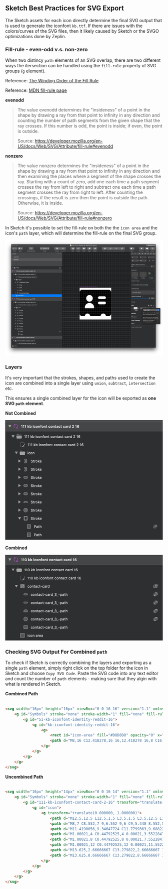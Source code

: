 ## Sketch Best Practices for SVG Export

The Sketch assets for each icon directly determine the final SVG output that is used to generate the iconfont `kb.ttf`. If there are issues with the colors/curves of the SVG files, then it likely caused by Sketch or the SVGO optimizations done by Zeplin.

### Fill-rule - even-odd v.s. non-zero

When two distincy `path` elements of an SVG overlap, there are two different ways the itersection can be handled using the `fill-rule` property of SVG groups (`g` element).

Reference: [The Winding Order of the Fill Rule](https://oreillymedia.github.io/Using_SVG/extras/ch06-fill-rule.html)

Reference: [MDN fill-rule page](https://developer.mozilla.org/en-US/docs/Web/SVG/Attribute/fill-rule)

**evenodd**

> The value evenodd determines the "insideness" of a point in the shape by drawing a ray from that point to infinity in any direction and counting the number of path segments from the given shape that the ray crosses. If this number is odd, the point is inside; if even, the point is outside.
> 
> Source: https://developer.mozilla.org/en-US/docs/Web/SVG/Attribute/fill-rule#evenodd


**nonzero**
> The value nonzero determines the "insideness" of a point in the shape by drawing a ray from that point to infinity in any direction and then examining the places where a segment of the shape crosses the ray. Starting with a count of zero, add one each time a path segment crosses the ray from left to right and subtract one each time a path segment crosses the ray from right to left. After counting the crossings, if the result is zero then the point is outside the path. Otherwise, it is inside.
> 
> Source: https://developer.mozilla.org/en-US/docs/Web/SVG/Attribute/fill-rule#nonzero


In Sketch it's possible to set the fill-rule on both the  the `icon area` and the icon's `path` layer, which will determine the fill-rule on the final SVG group.

![](./z-sketch-icon-area-fill-rule.png
)



### Layers

It's very important that the strokes, shapes, and paths used to create the icon are combined into a single layer using `union`, `subtract`, `intersection` etc.

This ensures a single combined layer for the icon will be exported as **one SVG `path` element**.

**Not Combined**

![](./z-sketch-uncombined-layers.png)

**Combined**

![](./z-sketch-combined-layers.png)

### Checking SVG Output For Combined `path`

To check if Sketch is correctly combining the layers and exporting as a single `path` element, simply right click on the top folder for the icon in Sketch and choose `Copy SVG Code`. Paste the SVG code into any text editor and count the number of `path` elements - making sure that they algin with what is rendered in Sketch.

**Combined Path**

```html

<svg width="16px" height="16px" viewBox="0 0 16 16" version="1.1" xmlns="http://www.w3.org/2000/svg" xmlns:xlink="http://www.w3.org/1999/xlink">
    <g id="Symbols" stroke="none" stroke-width="1" fill="none" fill-rule="evenodd">
        <g id="51-kb-iconfont-identity-reddit-16">
            <g id="kb-iconfont-identity-reddit-16">
                <g>
                    <rect id="icon-area" fill="#D8D8D8" opacity="0" x="0" y="0" width="16" height="16"></rect>
                    <path d="M8,16 C12.418278,16 16,12.418278 16,8 C16,3.581722 12.418278,0 8,0 C3.581722,0 0,3.581722 0,8 C0,12.418278 3.581722,16 8,16 Z M1.68782196,8.56226263 C1.81704765,8.78524 1.98184965,8.96163289 2.19269156,9.09091789 C2.1696716,9.25527211 2.15763844,9.39659579 2.15763844,9.52588079 C2.15763844,10.0545361 2.31040728,10.5596374 2.60391178,11.0296695 C2.90944945,11.5112168 3.34368963,11.9341411 3.90767869,12.2984421 C4.44760142,12.6507045 5.07018674,12.9328284 5.7628783,13.1207366 C6.46760303,13.3086447 7.20738088,13.4028605 7.97070187,13.4028605 C8.73402286,13.4028605 9.47380071,13.3086447 10.1664923,13.1207366 C10.871217,12.9328284 11.4938023,12.6507045 12.045235,12.2984421 C12.6092241,11.9341411 13.0319543,11.5112168 13.3369688,11.0296695 C13.6309965,10.5596374 13.7832421,10.0545361 13.7832421,9.52588079 C13.7832421,9.39659579 13.7717321,9.26731079 13.748189,9.12598711 C13.9830972,8.99670211 14.1594092,8.82083263 14.3001449,8.58581658 C14.4293706,8.36231579 14.5,8.11578447 14.5,7.84569921 C14.5,7.43429026 14.3587411,7.08202789 14.0652366,6.78838868 C13.7832421,6.49474947 13.4311413,6.35342579 13.0199211,6.35342579 C12.6327672,6.35342579 12.3157196,6.48271079 12.033725,6.72924211 C11.0119527,6.07182526 9.79084836,5.70752421 8.35837894,5.64890105 L9.12117675,3.24011737 L11.1882646,3.73370342 C11.1882646,4.06241184 11.3174903,4.35605105 11.5523986,4.59106711 C11.7873068,4.82608316 12.0687782,4.94385289 12.409369,4.94385289 C12.7384498,4.94385289 13.0199211,4.82608316 13.2668625,4.57955184 C13.5017708,4.34453579 13.6189633,4.05089658 13.6189633,3.71014947 C13.6189633,3.38091763 13.5017708,3.09931711 13.2668625,2.85226237 C13.0199211,2.61724632 12.7384498,2.5 12.409369,2.5 C12.1629507,2.5 11.9395525,2.57066184 11.7281874,2.69994684 C11.5288554,2.84074711 11.3760866,3.01714 11.281914,3.24011737 L9.00398422,2.69994684 C8.94538796,2.68790816 8.88679169,2.68790816 8.82767225,2.72350079 C8.76907598,2.75857 8.7219897,2.80567789 8.71047972,2.86430105 L7.82944301,5.63686237 C6.32634417,5.66041632 5.03461043,6.02471737 3.95424179,6.71772684 C3.66073728,6.47119553 3.34368963,6.35342579 2.9795557,6.35342579 C2.56885866,6.35342579 2.21623471,6.49474947 1.93476336,6.78838868 C1.64125885,7.08202789 1.5,7.43429026 1.5,7.84569921 C1.5,8.10426921 1.55859627,8.33928526 1.68782196,8.56226263 L1.68782196,8.56226263 Z M5.41077753,9.45521895 C5.58656632,9.63161184 5.79793142,9.71378895 6.05638281,9.71378895 C6.29129105,9.71378895 6.50265615,9.63161184 6.67896813,9.45521895 C6.85475692,9.27882605 6.94892949,9.06736395 6.94892949,8.82083263 C6.94892949,8.57377789 6.85475692,8.36231579 6.67896813,8.18644632 C6.50265615,8.01005342 6.29129105,7.91583763 6.05638281,7.91583763 C5.80996458,7.91583763 5.59859948,8.01005342 5.41077753,8.18644632 C5.23446555,8.36231579 5.14029298,8.57377789 5.14029298,8.82083263 C5.14029298,9.06736395 5.23446555,9.27882605 5.41077753,9.45521895 L5.41077753,9.45521895 Z M5.90361397,11.3819318 C6.33837733,11.8163713 7.0310689,12.0278334 7.99424501,12.0278334 L8.00575499,12.0278334 C8.9689311,12.0278334 9.66162267,11.8163713 10.0958628,11.3819318 C10.1429491,11.3348239 10.1664923,11.2762008 10.1664923,11.1940237 C10.1664923,11.1233618 10.1429491,11.0647387 10.0958628,11.0176308 C10.0492997,10.9705229 9.9901803,10.9469689 9.92007405,10.9469689 C9.84944462,10.9469689 9.79084836,10.9705229 9.74376207,11.0176308 C9.40317128,11.3583779 8.82767225,11.5227321 8.00575499,11.5227321 L7.99424501,11.5227321 C7.17232775,11.5227321 6.59682872,11.3583779 6.25623793,11.0176308 C6.20915164,10.9705229 6.15055538,10.9469689 6.07992595,10.9469689 C6.00929652,10.9469689 5.95070026,10.9705229 5.90361397,11.0176308 C5.85705087,11.0647387 5.83350773,11.1233618 5.83350773,11.1940237 C5.83350773,11.2762008 5.85705087,11.3348239 5.90361397,11.3819318 L5.90361397,11.3819318 Z M9.32103187,9.45521895 C9.49734385,9.63161184 9.70870895,9.71378895 9.96716033,9.71378895 C10.2015454,9.71378895 10.4134337,9.63161184 10.5892225,9.45521895 C10.7655344,9.27882605 10.8591838,9.06736395 10.8591838,8.82083263 C10.8591838,8.57377789 10.7655344,8.36231579 10.5892225,8.18644632 C10.4134337,8.01005342 10.2015454,7.91583763 9.96716033,7.91583763 C9.72021893,7.91583763 9.50885383,8.01005342 9.32103187,8.18644632 C9.1447199,8.36231579 9.05107051,8.57377789 9.05107051,8.82083263 C9.05107051,9.06736395 9.1447199,9.27882605 9.32103187,9.45521895 L9.32103187,9.45521895 Z" id="Icon-reddit" fill="#000000"></path>
                </g>
            </g>
        </g>
    </g>
</svg>
```

**Uncombined Path**

```html

<svg width="16px" height="14px" viewBox="0 0 16 14" version="1.1" xmlns="http://www.w3.org/2000/svg" xmlns:xlink="http://www.w3.org/1999/xlink">
    <g id="Symbols" stroke="none" stroke-width="1" fill="none" fill-rule="evenodd">
        <g id="111-kb-iconfont-contact-card-2-16" transform="translate(0.000000, -1.000000)" fill="#000000" fill-rule="nonzero">
            <g id="icon">
                <g transform="translate(0.000000, 1.000000)">
                    <path d="M12.5,12.5 L12.5,1.5 L3.5,1.5 L3.5,12.5 L12.5,12.5 Z M12.5,14 L3.5,14 C2.672,14 2,13.3728 2,12.6 L2,1.4 C2,0.6272 2.672,0 3.5,0 L14,0 L14,12.6 C14,13.3728 13.328,14 12.5,14 Z" id="Stroke"></path>
                    <path d="M8,7 C8.552,7 9,6.552 9,6 C9,5.448 8.552,5 8,5 C7.448,5 7,5.448 7,6 C7,6.552 7.448,7 8,7 Z M8,8.8 C6.45388745,8.8 5.2,7.54611255 5.2,6 C5.2,4.45388745 6.45388745,3.2 8,3.2 C9.54611255,3.2 10.8,4.45388745 10.8,6 C10.8,7.54611255 9.54611255,8.8 8,8.8 Z" id="Stroke"></path>
                    <path d="M11.4190056,9.34647724 C11.7799363,9.68822861 11.7954841,10.2578649 11.4537328,10.6187956 C11.1119814,10.9797263 10.5423451,10.9952741 10.1814144,10.6535228 C9.69681978,10.1946787 8.88973874,9.9 8.00021,9.9 C7.11068126,9.9 6.30360022,10.1946787 5.8190056,10.6535228 C5.45807495,10.9952741 4.88843861,10.9797263 4.54668724,10.6187956 C4.20493586,10.2578649 4.22048374,9.68822861 4.5814144,9.34647724 C5.41479852,8.55737782 6.66748806,8.1 8.00021,8.1 C9.33293194,8.1 10.5856215,8.55737782 11.4190056,9.34647724 Z" id="Stroke"></path>
                    <path d="M1.00021,4 C0.44792525,4 0.00021,3.55228475 0.00021,3 C0.00021,2.44771525 0.44792525,2 1.00021,2 L2.40021,2 C2.95249475,2 3.40021,2.44771525 3.40021,3 C3.40021,3.55228475 2.95249475,4 2.40021,4 L1.00021,4 Z" id="Stroke"></path>
                    <path d="M1.00021,8 C0.44792525,8 0.00021,7.55228475 0.00021,7 C0.00021,6.44771525 0.44792525,6 1.00021,6 L2.40021,6 C2.95249475,6 3.40021,6.44771525 3.40021,7 C3.40021,7.55228475 2.95249475,8 2.40021,8 L1.00021,8 Z" id="Stroke"></path>
                    <path d="M1.00021,12 C0.44792525,12 0.00021,11.5522847 0.00021,11 C0.00021,10.4477153 0.44792525,10 1.00021,10 L2.40021,10 C2.95249475,10 3.40021,10.4477153 3.40021,11 C3.40021,11.5522847 2.95249475,12 2.40021,12 L1.00021,12 Z" id="Stroke"></path>
                    <path d="M13.625,2.66666667 C13.279822,2.66666667 13,2.29357062 13,1.83333333 C13,1.37309604 13.279822,1 13.625,1 L14.5,1 C15.328178,1 16,1.89576271 16,3 L16,4 C16,5.10423729 15.328178,6 14.5,6 L13.625,6 C13.279822,6 13,5.62690396 13,5.16666667 C13,4.70642938 13.279822,4.33333333 13.625,4.33333333 L14.5,4.33333333 C14.637822,4.33333333 14.75,4.18376271 14.75,4 L14.75,3 C14.75,2.81623729 14.637822,2.66666667 14.5,2.66666667 L13.625,2.66666667 Z" id="Stroke"></path>
                    <path d="M13.625,8.66666667 C13.279822,8.66666667 13,8.25184254 13,7.80645161 C13,7.36106069 13.279822,7 13.625,7 L14.5,7 C15.328178,7 16,7.86686714 16,8.93548387 L16,10.0645161 C16,11.1331329 15.328178,12 14.5,12 L13.625,12 C13.279822,12 13,11.6389393 13,11.1935484 C13,10.7481575 13.279822,10.3333333 13.625,10.3333333 L14.5,10.3333333 C14.637822,10.3333333 14.75,10.242351 14.75,10.0645161 L14.75,8.93548387 C14.75,8.75764899 14.637822,8.66666667 14.5,8.66666667 L13.625,8.66666667 Z" id="Stroke"></path>
                </g>
            </g>
        </g>
    </g>
</svg>
```
